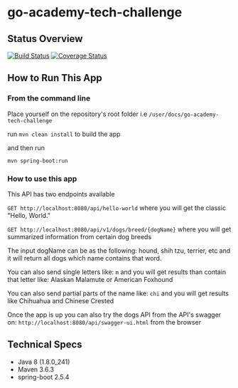 # go-academy-tech-challenge

## Status Overview 

[![Build Status](https://app.travis-ci.com/jonathan-briceno/go-academy-tech-challenge.svg?branch=main)](https://app.travis-ci.com/jonathan-briceno/go-academy-tech-challenge) [![Coverage Status](https://coveralls.io/repos/github/jonathan-briceno/go-academy-tech-challenge/badge.svg)](https://coveralls.io/github/jonathan-briceno/go-academy-tech-challenge)

## How to Run This App 

### From the command line 

Place yourself on the repository's root folder i.e ```/user/docs/go-academy-tech-challenge```

run ```mvn clean install``` to build the app 

and then run 

```mvn spring-boot:run```

### How to use this app 

This API has two endpoints available

```GET http://localhost:8080/api/hello-world``` where you will get the classic "Hello, World."

```GET http://localhost:8080/api/v1/dogs/breed/{dogName}``` where you will get summarized information from certain dog breeds

The input dogName can be as the following: hound, shih tzu, terrier, etc and it will return all dogs which name contains that word. 

You can also send single letters like: ```m``` and you will get results than contain that letter like: Alaskan Malamute or American Foxhound

You can also send partial parts of the name like: ```chi``` and you will get results like Chihuahua and Chinese Crested 

Once the app is up you can also try the dogs API from the API's swagger on: ```http://localhost:8080/api/swagger-ui.html``` from the browser 

## Technical Specs

- Java 8 (1.8.0_241)
- Maven 3.6.3 
- spring-boot 2.5.4